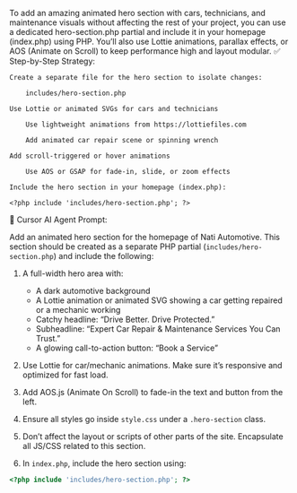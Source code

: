 To add an amazing animated hero section with cars, technicians, and maintenance visuals without affecting the rest of your project, you can use a dedicated hero-section.php partial and include it in your homepage (index.php) using PHP. You’ll also use Lottie animations, parallax effects, or AOS (Animate on Scroll) to keep performance high and layout modular.
✅ Step-by-Step Strategy:

    Create a separate file for the hero section to isolate changes:

        includes/hero-section.php

    Use Lottie or animated SVGs for cars and technicians

        Use lightweight animations from https://lottiefiles.com

        Add animated car repair scene or spinning wrench

    Add scroll-triggered or hover animations

        Use AOS or GSAP for fade-in, slide, or zoom effects

    Include the hero section in your homepage (index.php):

    <?php include 'includes/hero-section.php'; ?>

🔧 Cursor AI Agent Prompt:

Add an animated hero section for the homepage of Nati Automotive. This section should be created as a separate PHP partial (`includes/hero-section.php`) and include the following:

1. A full-width hero area with:
   - A dark automotive background
   - A Lottie animation or animated SVG showing a car getting repaired or a mechanic working
   - Catchy headline: “Drive Better. Drive Protected.”
   - Subheadline: “Expert Car Repair & Maintenance Services You Can Trust.”
   - A glowing call-to-action button: “Book a Service”

2. Use Lottie for car/mechanic animations. Make sure it’s responsive and optimized for fast load.

3. Add AOS.js (Animate On Scroll) to fade-in the text and button from the left.

4. Ensure all styles go inside `style.css` under a `.hero-section` class.

5. Don’t affect the layout or scripts of other parts of the site. Encapsulate all JS/CSS related to this section.

6. In `index.php`, include the hero section using:
```php
<?php include 'includes/hero-section.php'; ?>